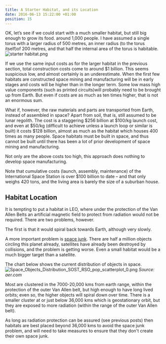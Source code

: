 ```yaml
---
title: A Starter Habitat, and its Location
date: 2016-06-13 15:22:00 +01:00
position: 15
---
```


OK, let’s see if we could start with a much smaller habitat, but still big enough to grow its food. around 1,000 people. I have assumed a single torus with a larger radius of 500 metres, an inner radius (to the torus itself)of 200 metres, and that half the internal area of the torus is habitable.
![starter habitat.png](/uploads/starter%20habitat.png)

If we use the same input costs as for the larger habitat in the previous section, total construction costs come to around $1 billion. This seems suspicious low, and almost certainly is an underestimate. When the first few habitats are constructed space mining and manufacturing will be in early stages and costs will be higher than in the longer term. Some low mass high value components (such as printed circuits)will probably  need to be brought up from Earth. But even if costs are as much as ten times higher, that is not an enormous sum. 

What if, however, the raw materials and parts are transported from Earth, instead of assembled in space? Apart from soil, that is, still assumed to be lunar regolith. The cost is a staggering $256 billion at $100/kg launch cost, and even at $50/kg (difficult to achieve unless a launch loop or similar is built) it costs $128 billion, almost as much as the habitat which houses 400 times as many people. Space habitats must be built in space, and thus cannot be built until there has been a lot of prior development of space mining and manufacturing.

Not only are the above costs too high, this approach does nothing to develop space manufacturing. 

Note that cumulative costs (launch, assembly, maintenance) of the International Space Station is over $100 billion to date – and that only weighs 420 tons, and the living area is barely the size of a suburban house.

## Habitat Location
It is tempting to put a habitat in LEO, where under the protection of the Van Allen Belts an artificial  magnetic field to protect from radiation would not be required. There are two problems, however. 

The first is that it would spiral back towards Earth, although very slowly. 

A more important problem is [space junk](https://www.nasa.gov/mission_pages/station/news/orbital_debris.html). There are half a million objects circling this planet already, satellites have already been destroyed by collisions, and the problem is getting worse. Even a small habitat would be a much bigger target than a satellite. 

The chart below shows the current distribution of objects in space. 
![Space_Objects_Distribution_SOST_RSO_pop_scatterplot_0.png](/uploads/Space_Objects_Distribution_SOST_RSO_pop_scatterplot_0.png)
*Source: aer.com*

Most are clustered in the 7000-20,000 kms from earth range, within the protection of the outer Van Allen belt, but high enough to have long lived orbits; even so, the higher objects will spiral down over time. There is a smaller cluster at or just below 36,000 kms which is geostationary orbit, but they are exposed to more radiation (within the range of the outer Van Allen belt). 

As long as radiation protection can be assured (see previous posts) then habitats are best placed beyond 36,000 kms to avoid the space junk problem, and will need to take measures to ensure that they don't create their own space junk.  


